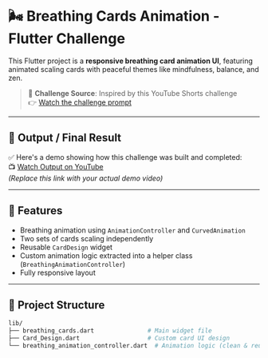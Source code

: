 # 🌬️ Breathing Cards Animation - Flutter Challenge

This Flutter project is a **responsive breathing card animation UI**, featuring animated scaling cards with peaceful themes like mindfulness, balance, and zen.

> 🎯 **Challenge Source**: Inspired by this YouTube Shorts challenge  
👉 [Watch the challenge prompt](https://youtube.com/shorts/NoF3TlBgxH8?si=gOCjT10t6a957LOS)

---

## 🎥 Output / Final Result

✅ Here's a demo showing how this challenge was built and completed:  
📺 [Watch Output on YouTube](https://youtube.com/your-final-video-link)  
*(Replace this link with your actual demo video)*

---

## 📱 Features

- Breathing animation using `AnimationController` and `CurvedAnimation`
- Two sets of cards scaling independently
- Reusable `CardDesign` widget
- Custom animation logic extracted into a helper class (`BreathingAnimationController`)
- Fully responsive layout

---

## 📁 Project Structure

```bash
lib/
├── breathing_cards.dart               # Main widget file
├── Card_Design.dart                   # Custom card UI design
└── breathing_animation_controller.dart  # Animation logic (clean & reusable)
